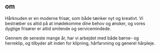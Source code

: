 ## om
Hårknuden er en moderne frisør, som både tænker nyt og kreativt. Vi bestræber os altid på at imødekomme dine behov og ønsker, og vores dygtige frisører er altid smilende og servicemindede.

Gennem de seneste mange år, har vi arbejdet med både børne- og herreklip, og tilbyder alt inden for klipning, hårfarvning og generel hårpleje.
